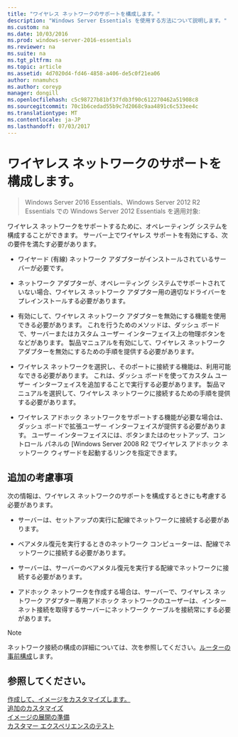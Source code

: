 ```yaml
---
title: "ワイヤレス ネットワークのサポートを構成します。"
description: "Windows Server Essentials を使用する方法について説明します。"
ms.custom: na
ms.date: 10/03/2016
ms.prod: windows-server-2016-essentials
ms.reviewer: na
ms.suite: na
ms.tgt_pltfrm: na
ms.topic: article
ms.assetid: 4d7020d4-fd46-4858-a406-de5c0f21ea06
author: nnamuhcs
ms.author: coreyp
manager: dongill
ms.openlocfilehash: c5c98727b81bf37fdb3f90c612270462a51908c8
ms.sourcegitcommit: 70c1b6cedad55b9c7d2068c9aa4891c6c533ee4c
ms.translationtype: MT
ms.contentlocale: ja-JP
ms.lasthandoff: 07/03/2017
---
```

# <a name="configure-support-for-a-wireless-network"></a>ワイヤレス ネットワークのサポートを構成します。

>Windows Server 2016 Essentials、Windows Server 2012 R2 Essentials での Windows Server 2012 Essentials を適用対象:

ワイヤレス ネットワークをサポートするために、オペレーティング システムを構成することができます。 サーバー上でワイヤレス サポートを有効にする、次の要件を満たす必要があります。  
  
-   ワイヤード (有線) ネットワーク アダプターがインストールされているサーバーが必要です。  
  
-   ネットワーク アダプターが、オペレーティング システムでサポートされていない場合、ワイヤレス ネットワーク アダプター用の適切なドライバーをプレインストールする必要があります。  
  
-   有効にして、ワイヤレス ネットワーク アダプターを無効にする機能を使用できる必要があります。 これを行うためのメソッドは、ダッシュ ボードで、サーバーまたはカスタム ユーザー インターフェイス上の物理ボタンをなどがあります。 製品マニュアルを有効にして、ワイヤレス ネットワーク アダプターを無効にするための手順を提供する必要があります。  
  
-   ワイヤレス ネットワークを選択し、そのポートに接続する機能は、利用可能なできる必要があります。 これは、ダッシュ ボードを使ってカスタム ユーザー インターフェイスを追加することで実行する必要があります。 製品マニュアルを選択して、ワイヤレス ネットワークに接続するための手順を提供する必要があります。  
  
-   ワイヤレス アドホック ネットワークをサポートする機能が必要な場合は、ダッシュ ボードで拡張ユーザー インターフェイスが提供する必要があります。 ユーザー インターフェイスには、ボタンまたはのセットアップ、コントロール パネルの [Windows Server 2008 R2 でワイヤレス アドホック ネットワーク ウィザードを起動するリンクを指定できます。  
  
## <a name="additional-considerations"></a>追加の考慮事項  
 次の情報は、ワイヤレス ネットワークのサポートを構成するときにも考慮する必要があります。  
  
-   サーバーは、セットアップの実行に配線でネットワークに接続する必要があります。  
  
-   ベアメタル復元を実行するときのネットワーク コンピューターは、配線でネットワークに接続する必要があります。  
  
-   サーバーは、サーバーのベアメタル復元を実行する配線でネットワークに接続する必要があります。  
  
-   アドホック ネットワークを作成する場合は、サーバーで、ワイヤレス ネットワーク アダプター専用アドホック ネットワークのユーザーは、インターネット接続を取得するサーバーにネットワーク ケーブルを接続常にする必要があります。  
  
> [!NOTE]
>  ネットワーク接続の構成の詳細については、次を参照してください。[ルーターの事前構成](Preconfiguring-a-Router.md)します。  
  
## <a name="see-also"></a>参照してください。  
 [作成して、イメージをカスタマイズします。](Creating-and-Customizing-the-Image.md)   
 [追加のカスタマイズ](Additional-Customizations.md)   
 [イメージの展開の準備](Preparing-the-Image-for-Deployment.md)   
 [カスタマー エクスペリエンスのテスト](Testing-the-Customer-Experience.md)